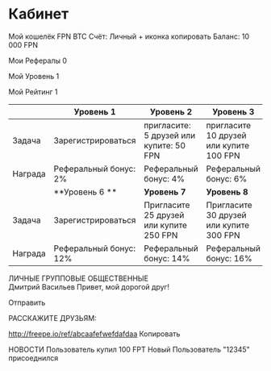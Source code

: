 # Кабинет

Мой кошелёк
FPN	BTC
Счёт: Личный + иконка копировать
Баланс: 10 000 FPN

Мои Рефералы
0

Мой Уровень
1

Мой Рейтинг
1


|  | Уровень 1 | Уровень 2 | Уровень 3 | Уровень 4 | Уровень 5 |
| -- | -- | -- | -- | -- | -- |
| Задача | Зарегистрироваться | пригласите: 5 друзей или купите: 50 FPN | пригласите 10 друзей или купите 100 FPN | Пригласите 15 друзей или купите 150 FPN | Пригласите 20 друзей или купите 200 FPN |
| Награда | Реферальный бонус: 2% | Реферальный бонус: 4% |  Реферальный бонус: 6% |  Реферальный бонус: 8% |  Реферальный бонус: 10% |
|  | **Уровень 6 ** | **Уровень 7** | **Уровень 8** | **Уровень 9** | **Уровень 10** |
| Задача | Зарегистрироваться | Пригласите 25 друзей или купите 250 FPN | Пригласите 30 друзей или купите 300 FPN | Пригласите 35 друзей или купите 350 FPN | Пригласите 40 друзей или купите 400 FPN |
| Награда | Реферальный бонус: 12% | Реферальный бонус: 14% | Реферальный бонус: 16% | Реферальный бонус: 18% | Реферальный бонус: 20% |


ЛИЧНЫЕ ГРУППОВЫЕ ОБЩЕСТВЕННЫЕ  
Дмитрий Васильев
Привет, мой дорогой друг!

Отправить


РАССКАЖИТЕ ДРУЗЬЯМ:

http://freepe.io/ref/abcaafefwefdafdaa
 Копировать
      
НОВОСТИ
Пользователь купил 100 FPT
Новый Пользователь "12345" 
присоеднился